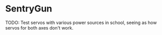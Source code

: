 # SentryGun

TODO: Test servos with various power sources in school, seeing as how servos for both axes don't work.
